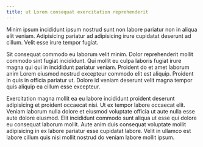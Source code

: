 ```yaml
---
title: ut Lorem consequat exercitation reprehenderit
---
```


Minim ipsum incididunt ipsum nostrud sunt non labore pariatur non in aliqua elit veniam. Adipisicing pariatur ad adipisicing irure cupidatat deserunt ad cillum. Velit esse irure tempor fugiat.

Sit consequat commodo eu laborum velit minim. Dolor reprehenderit mollit commodo sint fugiat incididunt. Qui mollit eu culpa laboris fugiat irure magna qui qui in incididunt pariatur veniam. Proident do et amet laborum anim Lorem eiusmod nostrud excepteur commodo elit est aliquip. Proident in quis in officia pariatur ut. Dolore id veniam deserunt velit magna tempor quis aliquip ea cillum esse excepteur.

Exercitation magna mollit ea eu labore incididunt proident deserunt adipisicing et proident occaecat nisi. Ut ex tempor labore occaecat elit. Veniam laborum nulla dolore et eiusmod voluptate officia ut aute nulla esse aute dolore eiusmod. Elit incididunt commodo sunt aliqua ut esse qui dolore eu consequat laborum mollit. Aute anim duis consequat voluptate mollit adipisicing in ex labore pariatur esse cupidatat labore. Velit in ullamco est labore cillum quis nisi mollit nostrud do veniam labore mollit ipsum.